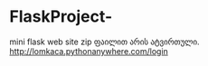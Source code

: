 # FlaskProject-
mini flask web site
zip ფაილით არის ატვირთული.
http://lomkaca.pythonanywhere.com/login
